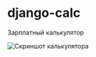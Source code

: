 # django-calc
Зарплатный калькулятор


![Скриншот калькулятора]([/django-calc/title.png](https://github.com/fes323/django-calc/blob/main/title.png?raw=true))
